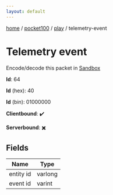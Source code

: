 ```yaml
---
layout: default
---
```


[home](/)  /  [pocket100](/protocol/pocket100)  /  [play](/protocol/pocket100/play)  /  telemetry-event

# Telemetry event

Encode/decode this packet in [Sandbox](../../../sandbox/pocket100#play.telemetry_event)

**Id**: 64

**Id** (hex): 40

**Id** (bin): 01000000

**Clientbound**: ✔️

**Serverbound**: ✖️

## Fields

Name | Type
---|---
entity id | varlong
event id | varint
